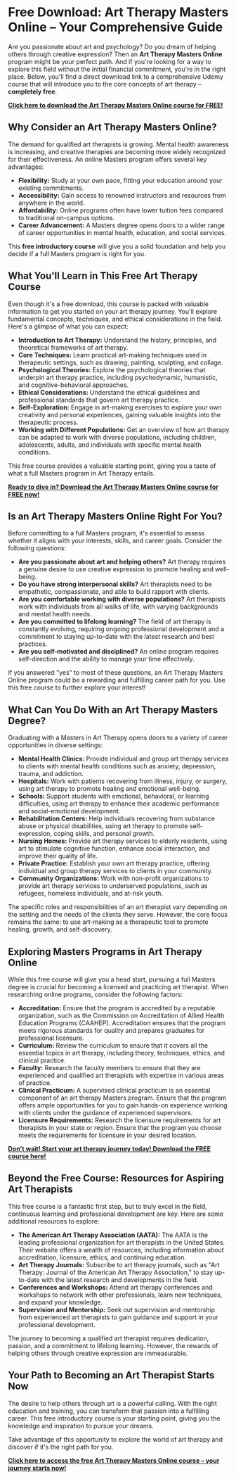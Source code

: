 # Free Download: Art Therapy Masters Online – Your Comprehensive Guide

Are you passionate about art and psychology? Do you dream of helping others through creative expression? Then an **Art Therapy Masters Online** program might be your perfect path. And if you're looking for a way to explore this field without the initial financial commitment, you're in the right place. Below, you'll find a direct download link to a comprehensive Udemy course that will introduce you to the core concepts of art therapy – **completely free**.

[**Click here to download the Art Therapy Masters Online course for FREE!**](https://udemywork.com/art-therapy-masters-online)

## Why Consider an Art Therapy Masters Online?

The demand for qualified art therapists is growing. Mental health awareness is increasing, and creative therapies are becoming more widely recognized for their effectiveness. An online Masters program offers several key advantages:

*   **Flexibility:** Study at your own pace, fitting your education around your existing commitments.
*   **Accessibility:** Gain access to renowned instructors and resources from anywhere in the world.
*   **Affordability:** Online programs often have lower tuition fees compared to traditional on-campus options.
*   **Career Advancement:** A Masters degree opens doors to a wider range of career opportunities in mental health, education, and social services.

This **free introductory course** will give you a solid foundation and help you decide if a full Masters program is right for you.

## What You'll Learn in This Free Art Therapy Course

Even though it's a free download, this course is packed with valuable information to get you started on your art therapy journey. You'll explore fundamental concepts, techniques, and ethical considerations in the field. Here's a glimpse of what you can expect:

*   **Introduction to Art Therapy:** Understand the history, principles, and theoretical frameworks of art therapy.
*   **Core Techniques:** Learn practical art-making techniques used in therapeutic settings, such as drawing, painting, sculpting, and collage.
*   **Psychological Theories:** Explore the psychological theories that underpin art therapy practice, including psychodynamic, humanistic, and cognitive-behavioral approaches.
*   **Ethical Considerations:** Understand the ethical guidelines and professional standards that govern art therapy practice.
*   **Self-Exploration:** Engage in art-making exercises to explore your own creativity and personal experiences, gaining valuable insights into the therapeutic process.
*   **Working with Different Populations:** Get an overview of how art therapy can be adapted to work with diverse populations, including children, adolescents, adults, and individuals with specific mental health conditions.

This free course provides a valuable starting point, giving you a taste of what a full Masters program in Art Therapy entails.

[**Ready to dive in? Download the Art Therapy Masters Online course for FREE now!**](https://udemywork.com/art-therapy-masters-online)

## Is an Art Therapy Masters Online Right For You?

Before committing to a full Masters program, it's essential to assess whether it aligns with your interests, skills, and career goals. Consider the following questions:

*   **Are you passionate about art and helping others?** Art therapy requires a genuine desire to use creative expression to promote healing and well-being.
*   **Do you have strong interpersonal skills?** Art therapists need to be empathetic, compassionate, and able to build rapport with clients.
*   **Are you comfortable working with diverse populations?** Art therapists work with individuals from all walks of life, with varying backgrounds and mental health needs.
*   **Are you committed to lifelong learning?** The field of art therapy is constantly evolving, requiring ongoing professional development and a commitment to staying up-to-date with the latest research and best practices.
*   **Are you self-motivated and disciplined?** An online program requires self-direction and the ability to manage your time effectively.

If you answered "yes" to most of these questions, an Art Therapy Masters Online program could be a rewarding and fulfilling career path for you. Use this free course to further explore your interest!

## What Can You Do With an Art Therapy Masters Degree?

Graduating with a Masters in Art Therapy opens doors to a variety of career opportunities in diverse settings:

*   **Mental Health Clinics:** Provide individual and group art therapy services to clients with mental health conditions such as anxiety, depression, trauma, and addiction.
*   **Hospitals:** Work with patients recovering from illness, injury, or surgery, using art therapy to promote healing and emotional well-being.
*   **Schools:** Support students with emotional, behavioral, or learning difficulties, using art therapy to enhance their academic performance and social-emotional development.
*   **Rehabilitation Centers:** Help individuals recovering from substance abuse or physical disabilities, using art therapy to promote self-expression, coping skills, and personal growth.
*   **Nursing Homes:** Provide art therapy services to elderly residents, using art to stimulate cognitive function, enhance social interaction, and improve their quality of life.
*   **Private Practice:** Establish your own art therapy practice, offering individual and group therapy services to clients in your community.
*   **Community Organizations:** Work with non-profit organizations to provide art therapy services to underserved populations, such as refugees, homeless individuals, and at-risk youth.

The specific roles and responsibilities of an art therapist vary depending on the setting and the needs of the clients they serve. However, the core focus remains the same: to use art-making as a therapeutic tool to promote healing, growth, and self-discovery.

## Exploring Masters Programs in Art Therapy Online

While this free course will give you a head start, pursuing a full Masters degree is crucial for becoming a licensed and practicing art therapist. When researching online programs, consider the following factors:

*   **Accreditation:** Ensure that the program is accredited by a reputable organization, such as the Commission on Accreditation of Allied Health Education Programs (CAAHEP). Accreditation ensures that the program meets rigorous standards for quality and prepares graduates for professional licensure.
*   **Curriculum:** Review the curriculum to ensure that it covers all the essential topics in art therapy, including theory, techniques, ethics, and clinical practice.
*   **Faculty:** Research the faculty members to ensure that they are experienced and qualified art therapists with expertise in various areas of practice.
*   **Clinical Practicum:** A supervised clinical practicum is an essential component of an art therapy Masters program. Ensure that the program offers ample opportunities for you to gain hands-on experience working with clients under the guidance of experienced supervisors.
*   **Licensure Requirements:** Research the licensure requirements for art therapists in your state or region. Ensure that the program you choose meets the requirements for licensure in your desired location.

[**Don't wait! Start your art therapy journey today! Download the FREE course here!**](https://udemywork.com/art-therapy-masters-online)

## Beyond the Free Course: Resources for Aspiring Art Therapists

This free course is a fantastic first step, but to truly excel in the field, continuous learning and professional development are key. Here are some additional resources to explore:

*   **The American Art Therapy Association (AATA):** The AATA is the leading professional organization for art therapists in the United States. Their website offers a wealth of resources, including information about accreditation, licensure, ethics, and continuing education.
*   **Art Therapy Journals:** Subscribe to art therapy journals, such as "Art Therapy: Journal of the American Art Therapy Association," to stay up-to-date with the latest research and developments in the field.
*   **Conferences and Workshops:** Attend art therapy conferences and workshops to network with other professionals, learn new techniques, and expand your knowledge.
*   **Supervision and Mentorship:** Seek out supervision and mentorship from experienced art therapists to gain guidance and support in your professional development.

The journey to becoming a qualified art therapist requires dedication, passion, and a commitment to lifelong learning. However, the rewards of helping others through creative expression are immeasurable.

## Your Path to Becoming an Art Therapist Starts Now

The desire to help others through art is a powerful calling. With the right education and training, you can transform that passion into a fulfilling career. This free introductory course is your starting point, giving you the knowledge and inspiration to pursue your dreams.

Take advantage of this opportunity to explore the world of art therapy and discover if it's the right path for you.

[**Click here to access the free Art Therapy Masters Online course – your journey starts now!**](https://udemywork.com/art-therapy-masters-online)
